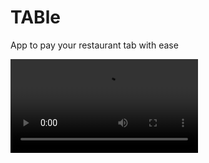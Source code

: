 # TABle
App to pay your restaurant tab with ease


![Alt text](Table_recording.mov "Click here to see demo")
